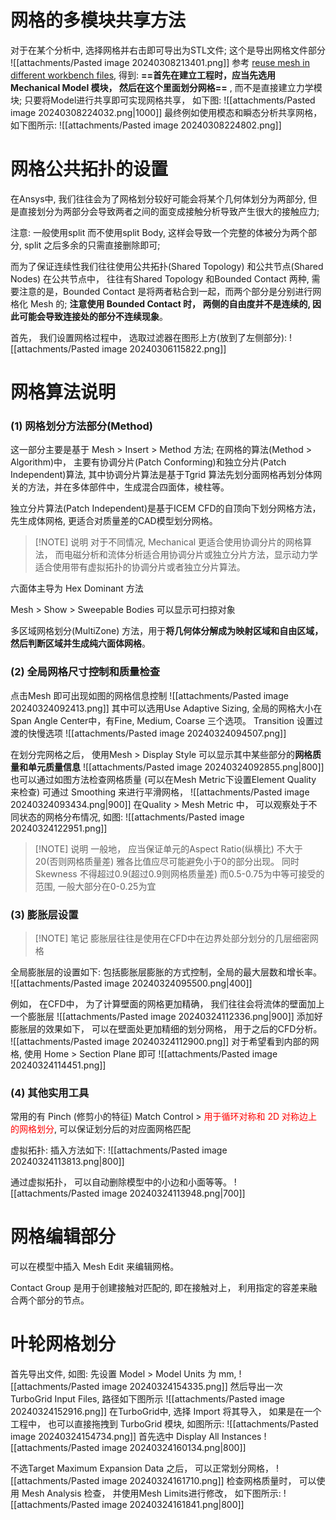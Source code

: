 # 网格的多模块共享方法
对于在某个分析中,  选择网格并右击即可导出为STL文件; 这个是导出网格文件部分
![[attachments/Pasted image 20240308213401.png]]
参考 [reuse mesh in different workbench files](https://forum.ansys.com/forums/topic/reuse-mesh-in-different-workbench-files/), 得到: 
**==首先在建立工程时，应当先选用 Mechanical Model 模块， 然后在这个里面划分网格==** , 而不是直接建立力学模块; 
只要将Model进行共享即可实现网格共享， 如下图: 
![[attachments/Pasted image 20240308224032.png|1000]]
最终例如使用模态和瞬态分析共享网格， 如下图所示: 
![[attachments/Pasted image 20240308224802.png]]

# 网格公共拓扑的设置
在Ansys中, 我们往往会为了网格划分较好可能会将某个几何体划分为两部分, 但是直接划分为两部分会导致两者之间的面变成接触分析导致产生很大的接触应力; 

注意: 一般使用split 而不使用split Body, 这样会导致一个完整的体被分为两个部分, split 之后多余的只需直接删除即可; 

而为了保证连续性我们往往使用公共拓扑(Shared Topology) 和公共节点(Shared Nodes)
在公共节点中， 往往有Shared Topology 和Bounded Contact 两种, 需要注意的是，Bounded Contact 是将两者粘合到一起，而两个部分是分别进行网格化 Mesh 的; **注意使用 Bounded Contact  时， 两侧的自由度并不是连续的, 因此可能会导致连接处的部分不连续现象**。

首先， 我们设置网格过程中， 选取过滤器在图形上方(放到了左侧部分):
![[attachments/Pasted image 20240306115822.png]]
# 网格算法说明

### (1) 网格划分方法部分(Method)
这一部分主要是基于 Mesh > Insert > Method 方法; 
在网格的算法(Method > Algorithm)中， 主要有协调分片(Patch Conforming)和独立分片(Patch Independent)算法, 其中协调分片算法是基于Tgrid 算法先划分面网格再划分体网关的方法，并在多体部件中，生成混合四面体，棱柱等。

独立分片算法(Patch Independent)是基于ICEM CFD的自顶向下划分网格方法， 先生成体网格,  更适合对质量差的CAD模型划分网格。

> [!NOTE] 说明
> 对于不同情况, Mechanical 更适合使用协调分片的网格算法， 而电磁分析和流体分析适合用协调分片或独立分片方法，显示动力学适合使用带有虚拟拓扑的协调分片或者独立分片算法。 

六面体主导为 Hex Dominant 方法

Mesh > Show > Sweepable Bodies 可以显示可扫掠对象

多区域网格划分(MultiZone) 方法，用于**将几何体分解成为映射区域和自由区域， 然后判断区域并生成纯六面体网格**。


### (2) 全局网格尺寸控制和质量检查
点击Mesh 即可出现如图的网格信息控制
![[attachments/Pasted image 20240324092413.png]]
其中可以选用Use Adaptive Sizing, 全局的网格大小在Span Angle Center中，有Fine, Medium, Coarse 三个选项。
Transition 设置过渡的快慢选项
![[attachments/Pasted image 20240324094507.png]]

在划分完网格之后， 使用Mesh > Display Style 可以显示其中某些部分的**网格质量和单元质量信息** 
![[attachments/Pasted image 20240324092855.png|800]]
也可以通过如图方法检查网格质量 (可以在Mesh Metric下设置Element Quality 来检查)
可通过 Smoothing 来进行平滑网格，
![[attachments/Pasted image 20240324093434.png|900]]
在Quality > Mesh Metric 中， 可以观察处于不同状态的网格分布情况, 如图:
![[attachments/Pasted image 20240324122951.png]]


> [!NOTE] 说明
> 一般地， 应当保证单元的Aspect Ratio(纵横比) 不大于20(否则网格质量差)
> 雅各比值应尽可能避免小于0的部分出现。
> 同时Skewness 不得超过0.9(超过0.9则网格质量差) 而0.5-0.75为中等可接受的范围, 一般大部分在0-0.25为宜

### (3) 膨胀层设置
> [!NOTE] 笔记
> 膨胀层往往是使用在CFD中在边界处部分划分的几层细密网格

全局膨胀层的设置如下: 包括膨胀层膨胀的方式控制，全局的最大层数和增长率。
![[attachments/Pasted image 20240324095500.png|400]]

例如， 在CFD中， 为了计算壁面的网格更加精确， 我们往往会将流体的壁面加上一个膨胀层
![[attachments/Pasted image 20240324112336.png|900]]
添加好膨胀层的效果如下， 可以在壁面处更加精细的划分网格， 用于之后的CFD分析。
![[attachments/Pasted image 20240324112900.png]]
对于希望看到内部的网格, 使用 Home > Section Plane 即可
![[attachments/Pasted image 20240324114451.png]]
### (4) 其他实用工具
常用的有 Pinch (修剪小的特征) 
Match Control  > <mark style="background: transparent; color: red">用于循环对称和 2D 对称边上的网格划分</mark>, 可以保证划分后的对应面网格匹配

虚拟拓扑:
插入方法如下:
![[attachments/Pasted image 20240324113813.png|800]]

通过虚拟拓扑， 可以自动删除模型中的小边和小面等等。
![[attachments/Pasted image 20240324113948.png|700]]

# 网格编辑部分
可以在模型中插入 Mesh Edit 来编辑网格。

Contact Group 是用于创建接触对匹配的, 即在接触对上， 利用指定的容差来融合两个部分的节点。




# 叶轮网格划分
首先导出文件, 如图: 
先设置 Model >  Model Units 为 mm, 
![[attachments/Pasted image 20240324154335.png]]
然后导出一次 TurboGrid Input Files, 路径如下图所示
![[attachments/Pasted image 20240324152916.png]]
在TurboGrid中, 选择 Import 将其导入， 如果是在一个工程中， 也可以直接拖拽到 TurboGrid 模块, 如图所示:
![[attachments/Pasted image 20240324154734.png]]
首先选中 Display All Instances 
![[attachments/Pasted image 20240324160134.png|800]]

不选Target Maximum Expansion Data 之后， 可以正常划分网格，
![[attachments/Pasted image 20240324161710.png]]
检查网格质量时， 可以使用 Mesh Analysis 检查， 并使用Mesh Limits进行修改， 如下图所示:
![[attachments/Pasted image 20240324161841.png|800]]
